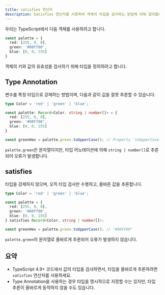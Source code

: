 ```yaml
---
title: satisfies 연산자
description: Satisfies 연산자를 사용하여 객체의 타입을 검사하는 방법에 대해 알아봅니다.
---
```


우리는 TypeScript에서 다음 객체를 사용하려고 합니다.

```ts
const palette = {
  red: [255, 0, 0],
  green: '#00ff00',
  blue: [0, 0, 255]
}
```

객체의 키와 값의 유효성을 검사하기 위해 타입을 정의하려고 합니다.

## Type Annotation

변수를 특정 타입으로 강제하는 방법이며, 다음과 같이 값을 잘못 추론할 수 있습니다.

```ts {9}
type Color = 'red' | 'green' | 'blue';

const palette: Record<Color, string | number[]> = {
  red: [255, 0, 0],
  green: '#00ff00',
  blue: [0, 0, 255]
}

const greenHex = palette.green.toUpperCase(); // Property 'toUpperCase' does not exist on type 'number[]'
```

`palette.green`은 문자열이지만, 타입 어노테이션에 의해 `string | number[]`로 추론되어 오류가 발생합니다.

## satisfies

타입을 강제하지 않으며, 오직 타입 검사만 수행하고, 올바른 값을 추론합니다.

```ts {9}
type Color = 'red' | 'green' | 'blue';

const palette = {
  red: [255, 0, 0],
  green: '#00ff00',
  blue: [0, 0, 255]
} satisfies Record<Color, string | number[]>;

const greenHex = palette.green.toUpperCase(); // "#00FF00"
```

`palette.green`이 문자열로 올바르게 추론되어 오류가 발생하지 않습니다.

## 요약

- TypeScript 4.9+ 코드에서 값의 타입을 검사하면서, 타입을 올바르게 추론하려면 `satisfies` 연산자를 사용하세요.
- Type Annotation을 사용하는 경우 타입을 명시적으로 지정할 수는 있지만, 타입 추론이 올바르게 동작하지 않을 수도 있습니다.
